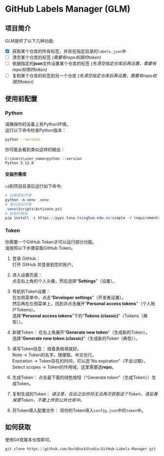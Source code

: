 # GitHub Labels Manager (GLM)

## 项目简介
GLM提供了以下几种功能:  
- [x] 获取某个仓库的所有标签，并存在指定目录的`labels.json`中
- [ ] 清空某个仓库的标签 *(需要有repo权限的token)*
- [ ] 依据指定的**json**文件设置某个仓库的标签 *(先清空指定仓库后再设置，需要有repo权限的token)*
- [ ] 复制某个仓库的标签到另一个仓库 *(先清空指定仓库后再设置，需要有repo权限的token)*

## 使用前配置
### Python
请确保你的设备上有Python环境。  
运行以下命令检查Python版本：  

```bash
python --version
```

你可能会看到类似这样的输出：  

```
C:\Users\user_name>python --version
Python 3.12.0
```

#### 安装所需库
`cd`到项目目录后运行如下命令:  
```powershell
# 创建虚拟环境
python -m venv .venv
# 激活虚拟环境
.venv\Scripts\Activate.ps1
# 安装所需库
pip install -i https://pypi.tuna.tsinghua.edu.cn/simple -r requirements.txt
```

### Token
你需要一个GitHub Token才可以运行部分功能。  
请按照以下步骤获取GitHub Token。  

1. 登录 GitHub：  
   打开 GitHub 并登录到您的账户。  

2. 进入设置页面：  
   点击右上角的个人头像，然后选择“**Settings**”（设置）。  

3. 导航到Token设置：  
   在左侧菜单中，点击“**Developer settings**”（开发者设置）。  
   然后再在左侧菜单上，找到并点击展开“**Personal access tokens**”（个人账户Tokens）。  
   选择“**Personal access tokens**”下的“**Tokens (classic)**”（Tokens（典型））。  

4. 新建Token：
   在右上角展开“**Generate new token**”（生成新的Token）。  
   选择“**Generate new token (classic)**”（生成新的Token（典型））。  

5. 填写Token信息：
   按着表格填就好。  
   Note → Token的名字，随便取，中文也行。  
   Expiration → Token存在的时间，可以选“No expiration”（不会过期）。  
   Select scopes → Token的作用域，这里需要选**repo**。  

6. 生成Token：
   点击最下面的绿色按钮（“Generate token”（生成Token））生成Token。  

7. 复制生成的Token：
   *请注意，在此之后你将无法再次获取这个Token，请妥善保管Token，不要上传到公共仓库中。*  

8. 将Token填入配置文件：
   将你的Token填入`config.json`中的`token`中。

## 如何获取
使用Git克隆本仓库即可。  
```powershell
git clone https://github.com/DuckDuckStudio/GitHub-Labels-Manager.git
```
